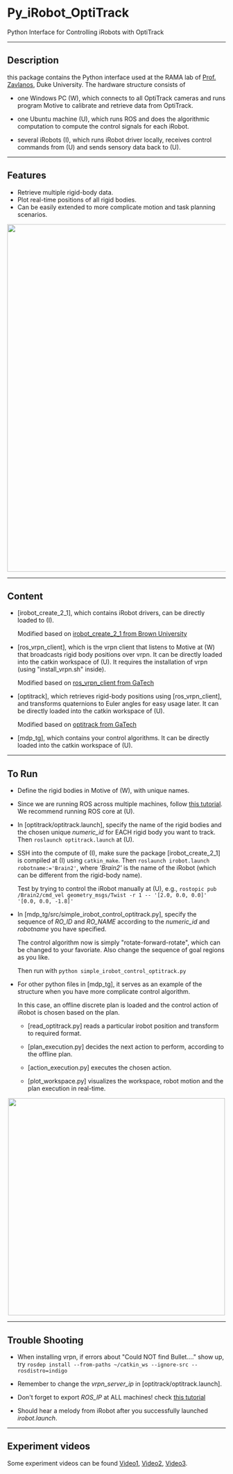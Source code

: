 Py_iRobot_OptiTrack
========

Python Interface for Controlling iRobots with OptiTrack

-----
Description
-----
this package contains the Python interface used at the RAMA lab of [Prof. Zavlanos](http://people.duke.edu/~mz61/), Duke University. The hardware structure consists of
* one Windows PC (W), which connects to all OptiTrack cameras and runs program Motive to calibrate and retrieve data from OptiTrack.

* one Ubuntu machine (U), which runs ROS and does the algorithmic computation to compute the control signals for each iRobot.

* several iRobots (I), which runs iRobot driver locally, receives control commands from (U) and sends sensory data back to (U).

-----
Features
-----
* Retrieve multiple rigid-body data.
* Plot real-time positions of all rigid bodies.
* Can be easily extended to more complicate motion and task planning scenarios.

<p align="center">  
  <img src="https://github.com/MengGuo/Py_iRobot_OptiTrack/blob/master/figures/combined.png" width="800"/>
</p>

-----
Content
-----
* [irobot_create_2_1], which contains iRobot drivers, can be directly loaded to (I).

  Modified based on [irobot_create_2_1 from Brown University](http://wiki.ros.org/irobot_create_2_1)
  
* [ros_vrpn_client], which is the vrpn client that listens to Motive at (W) that broadcasts rigid body positions over vrpn. It can be directly loaded into the catkin workspace of (U). It requires the installation of vrpn (using "install_vrpn.sh" inside).

  Modified based on [ros_vrpn_client from GaTech](https://github.com/gt-ros-pkg/hrl/tree/master/ros_vrpn_client)
  
* [optitrack], which retrieves rigid-body positions using [ros_vrpn_client], and transforms quaternions to Euler angles for easy usage later. It can be directly loaded into the catkin workspace of (U).

  Modified based on [optitrack from GaTech](https://github.com/gritslab/grits-ros-pkg/tree/master/optitrack)
 
* [mdp_tg], which contains your control algorithms. It can be directly loaded into the catkin workspace of (U).

----
To Run
----
* Define the rigid bodies in Motive of (W), with unique names.

* Since we are running ROS across multiple machines, follow [this tutorial](http://wiki.ros.org/ROS/Tutorials/MultipleMachines). We recommend running ROS core at (U).

* In [optitrack/optitrack.launch], specify the name of the rigid bodies and the chosen unique *numeric_id* for EACH rigid body you want to track. Then  ```roslaunch optitrack.launch``` at (U). 

* SSH into the compute of (I), make sure the package [irobot_create_2_1] is compiled at (I) using ```catkin_make```. Then ```roslaunch irobot.launch robotname:='Brain2'```, where *'Brain2'* is the name of the iRobot (which can be different from the rigid-body name).

  Test by trying to control the iRobot manually at (U), e.g., ```rostopic pub /Brain2/cmd_vel geometry_msgs/Twist -r 1 -- '[2.0, 0.0, 0.0]' '[0.0, 0.0, -1.8]'```

* In [mdp_tg/src/simple_irobot_control_optitrack.py], specify the sequence of *RO_ID* and *RO_NAME* according to the *numeric_id* and *robotname* you have specified.

  The control algorithm now is simply "rotate-forward-rotate", which can be changed to your favoriate. Also change the sequence of goal regions as you like.
  
  Then run with ```python simple_irobot_control_optitrack.py```

* For other python files in [mdp_tg], it serves as an example of the structure when you have more complicate control algorithm.

  In this case, an offline discrete plan is loaded and the control action of iRobot is chosen based on the plan.

  * [read_optitrack.py] reads a particular irobot position and transform to required format. 

  * [plan_execution.py] decides the next action to perform, according to the offline plan. 

  * [action_execution.py] executes the chosen action.

  * [plot_workspace.py] visualizes the workspace, robot motion and the plan execution in real-time.

<p align="center">  
  <img src="https://github.com/MengGuo/Py_iRobot_OptiTrack/blob/master/figures/mdp_tg.png" width="500"/>
</p>

----
Trouble Shooting
----
* When installing vrpn, if errors about "Could NOT find Bullet...." show up, try ```rosdep install --from-paths ~/catkin_ws --ignore-src --rosdistro=indigo```

* Remember to change the *vrpn_server_ip* in [optitrack/optitrack.launch].


* Don't forget to export *ROS_IP* at ALL machines! check [this tutorial](http://answers.ros.org/question/163556/how-to-solve-couldnt-find-an-af_inet-address-for-problem/)


* Should hear a melody from iRobot after you successfully launched *irobot.launch*.

----
Experiment videos
----
Some experiment videos can be found [Video1](https://vimeo.com/180983006), [Video2](https://vimeo.com/180985419), [Video3](https://vimeo.com/180987471).



